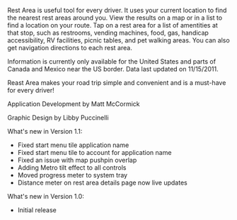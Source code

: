 Rest Area is useful tool for every driver. It uses your current location to find the nearest rest areas around you. View the results on a map or in a list to find a location on your route. Tap on a rest area for a list of amentities at that stop, such as restrooms, vending machines, food, gas, handicap accessibility, RV facilities, picnic tables, and pet walking areas. You can also get navigation directions to each rest area.

Information is currently only available for the United States and parts of Canada and Mexico near the US border. Data last updated on 11/15/2011.

Reast Area makes your road trip simple and convenient and is a must-have for every driver!

Application Development by Matt McCormick

Graphic Design by Libby Puccinelli



What's new in Version 1.1:  
- Fixed start menu tile application name  
- Fixed start menu tile to account for application name  
- Fixed an issue with map pushpin overlap  
- Adding Metro tilt effect to all controls  
- Moved progress meter to system tray  
- Distance meter on rest area details page now live updates  


What's new in Version 1.0:  
- Initial release  
